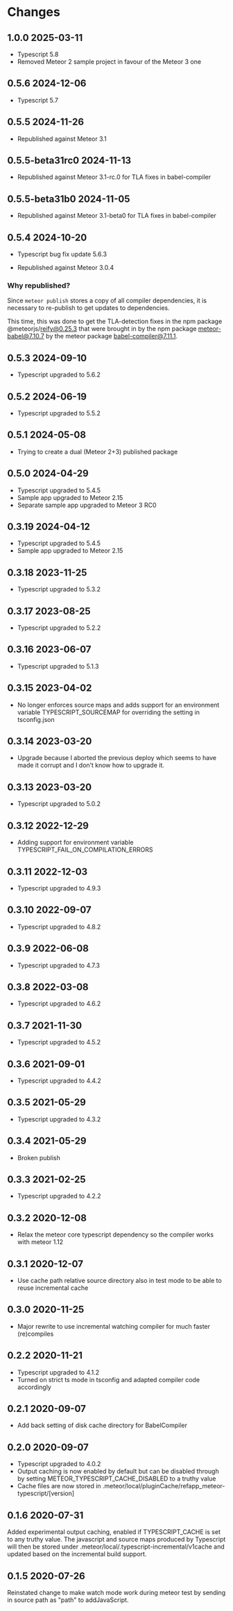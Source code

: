 # Changes

## 1.0.0 2025-03-11

- Typescript 5.8
- Removed Meteor 2 sample project in favour of the Meteor 3 one

## 0.5.6 2024-12-06

- Typescript 5.7

## 0.5.5 2024-11-26

- Republished against Meteor 3.1

## 0.5.5-beta31rc0 2024-11-13

- Republished against Meteor 3.1-rc.0 for TLA fixes in babel-compiler

## 0.5.5-beta31b0 2024-11-05

- Republished against Meteor 3.1-beta0 for TLA fixes in babel-compiler

## 0.5.4 2024-10-20

- Typescript bug fix update 5.6.3

- Republished against Meteor 3.0.4

### Why republished?

Since `meteor publish` stores a copy of all compiler dependencies, it is necessary to re-publish to
get updates to dependencies.

This time, this was done to get the TLA-detection fixes in the npm package @meteorjs/reify@0.25.3 that were brought in by the npm package meteor-babel@7.10.7 by the meteor package babel-compiler@7.11.1.

## 0.5.3 2024-09-10

- Typescript upgraded to 5.6.2

## 0.5.2 2024-06-19

- Typescript upgraded to 5.5.2

## 0.5.1 2024-05-08
- Trying to create a dual (Meteor 2+3) published package

## 0.5.0 2024-04-29

- Typescript upgraded to 5.4.5
- Sample app upgraded to Meteor 2.15
- Separate sample app upgraded to Meteor 3 RC0

## 0.3.19 2024-04-12

- Typescript upgraded to 5.4.5
- Sample app upgraded to Meteor 2.15

## 0.3.18 2023-11-25

- Typescript upgraded to 5.3.2

## 0.3.17 2023-08-25

- Typescript upgraded to 5.2.2

## 0.3.16 2023-06-07

- Typescript upgraded to 5.1.3

## 0.3.15 2023-04-02

- No longer enforces source maps and adds support for an environment variable TYPESCRIPT_SOURCEMAP for overriding the setting in tsconfig.json

## 0.3.14 2023-03-20

- Upgrade because I aborted the previous deploy which seems to have made it corrupt and I don’t know how to upgrade it.

## 0.3.13 2023-03-20

- Typescript upgraded to 5.0.2

## 0.3.12 2022-12-29

- Adding support for environment variable TYPESCRIPT_FAIL_ON_COMPILATION_ERRORS

## 0.3.11 2022-12-03

- Typescript upgraded to 4.9.3

## 0.3.10 2022-09-07

- Typescript upgraded to 4.8.2

## 0.3.9 2022-06-08

- Typescript upgraded to 4.7.3

## 0.3.8 2022-03-08

- Typescript upgraded to 4.6.2

## 0.3.7 2021-11-30

- Typescript upgraded to 4.5.2

## 0.3.6 2021-09-01

- Typescript upgraded to 4.4.2

## 0.3.5 2021-05-29

- Typescript upgraded to 4.3.2

## 0.3.4 2021-05-29
- Broken publish

## 0.3.3 2021-02-25

- Typescript upgraded to 4.2.2

## 0.3.2 2020-12-08

- Relax the meteor core typescript dependency so the compiler works with meteor 1.12

## 0.3.1 2020-12-07

- Use cache path relative source directory also in test mode to be able to reuse incremental cache

## 0.3.0 2020-11-25

- Major rewrite to use incremental watching compiler for much faster (re)compiles

## 0.2.2 2020-11-21

- Typescript upgraded to 4.1.2
- Turned on strict ts mode in tsconfig and adapted compiler code accordingly

## 0.2.1 2020-09-07

- Add back setting of disk cache directory for BabelCompiler

## 0.2.0 2020-09-07

- Typescript upgraded to 4.0.2
- Output caching is now enabled by default but can be disabled through by setting METEOR_TYPESCRIPT_CACHE_DISABLED to a truthy value
- Cache files are now stored in .meteor/local/pluginCache/refapp_meteor-typescript/[version]

## 0.1.6 2020-07-31

Added experimental output caching, enabled if TYPESCRIPT_CACHE is set to any truthy value.
The javascript and source maps produced by Typescript will then be stored under .meteor/local/.typescript-incremental/v1cache and updated
based on the incremental build support.

## 0.1.5 2020-07-26

Reinstated change to make watch mode work during meteor test by sending in source path as "path" to addJavaScript.
